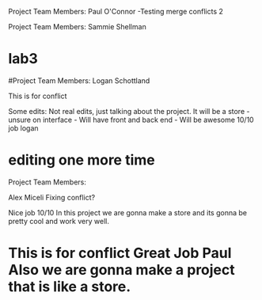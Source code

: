 Project Team Members: Paul O'Connor
-Testing merge conflicts 2

Project Team Members: Sammie Shellman

# lab3
#Project Team Members: 
 Logan Schottland


This is for conflict


Some edits: Not real edits, just talking about the project. It will be a store - unsure on interface - Will have front and back end - Will be awesome
10/10 job logan

editing one more time
=======
Project Team Members:

Alex Miceli 
Fixing conflict?

Nice job 10/10
In this project we are gonna make a store and its gonna be pretty cool and work very well.


This is for conflict
Great Job Paul 
Also we are gonna make a project that is like a store. 
=======
